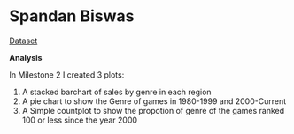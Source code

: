 # Spandan Biswas
[Dataset](https://www.kaggle.com/gregorut/videogamesales)

**Analysis**

In Milestone 2 I created 3 plots:
1. A stacked barchart of sales by genre in each region
2. A pie chart to show the Genre of games in 1980-1999 and 2000-Current
3. A Simple countplot to show the propotion of genre of the games ranked 100 or less since the year 2000
